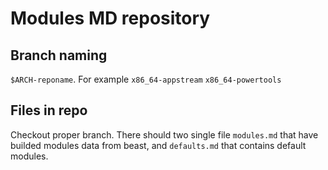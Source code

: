 # Modules MD repository

## Branch naming

`$ARCH-reponame`. For example `x86_64-appstream` `x86_64-powertools`

## Files in repo

Checkout proper branch. There should two single file `modules.md` that have
builded modules data from beast, and `defaults.md` that contains default modules.
